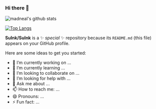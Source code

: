 ### Hi there 👋
![madneal's github stats](https://github-readme-stats.vercel.app/api?username=SuInk&show_icons=true&theme=radical)

[![Top Langs](https://github-readme-stats.vercel.app/api/top-langs/?username=SuInk&layout=compact&theme=vue)](https://github.com/vmessocket/vmessocket)

**SuInk/SuInk** is a ✨ _special_ ✨ repository because its `README.md` (this file) appears on your GitHub profile.

Here are some ideas to get you started:

- 🔭 I’m currently working on ...
- 🌱 I’m currently learning ...
- 👯 I’m looking to collaborate on ...
- 🤔 I’m looking for help with ...
- 💬 Ask me about ...
- 📫 How to reach me: ...
- 😄 Pronouns: ...
- ⚡ Fun fact: ...

